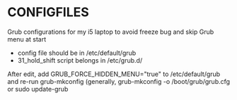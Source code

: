 CONFIGFILES
==============

Grub configurations for my i5 laptop to avoid freeze bug and skip Grub menu at start

- config file should be in /etc/default/grub
- 31_hold_shift script belongs in /etc/grub.d/

After edit, add GRUB_FORCE_HIDDEN_MENU="true" to /etc/default/grub and re-run grub-mkconfig (generally, grub-mkconfig -o /boot/grub/grub.cfg or sudo update-grub
